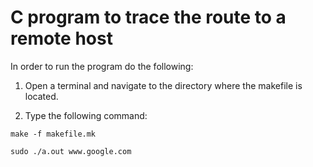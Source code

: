 # C program to trace the route to a remote host

In order to run the program do the following:

1. Open a terminal and navigate to the directory where the makefile is located.

2. Type the following command:

```
make -f makefile.mk

sudo ./a.out www.google.com

```